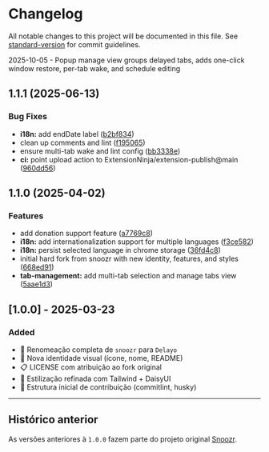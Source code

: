 # Changelog

All notable changes to this project will be documented in this file. See [standard-version](https://github.com/conventional-changelog/standard-version) for commit guidelines.

2025-10-05 - Popup manage view groups delayed tabs, adds one-click window restore, per-tab wake, and schedule editing

## 1.1.1 (2025-06-13)

### Bug Fixes

* **i18n:** add endDate label ([b2bf834](https://github.com/VountX/Delayo/commit/b2bf834654a89e545766a508f7b443202dd55c7b))
* clean up comments and lint ([f195065](https://github.com/VountX/Delayo/commit/f1950653dd0865de788842416df66e0c6f8abf49))
* ensure multi-tab wake and lint config ([bb3338e](https://github.com/VountX/Delayo/commit/bb3338e8114035949616542023d5608101b0df55))
* **ci:** point upload action to ExtensionNinja/extension-publish@main ([960dd56](https://github.com/VountX/Delayo/commit/960dd56c5c307677571e5df3bec339fe6844e8d7))

## 1.1.0 (2025-04-02)


### Features

* add donation support feature ([a7769c8](https://github.com/VountX/Delayo/commit/a7769c8c6da4642e188bd26df1d1d5691ccc2776))
* **i18n:** add internationalization support for multiple languages ([f3ce582](https://github.com/VountX/Delayo/commit/f3ce582eb9dedd72d1eed8f8d74b11b94184f53e))
* **i18n:** persist selected language in chrome storage ([36fd4c8](https://github.com/VountX/Delayo/commit/36fd4c84f6ea41a18487ada1119db2febd475a3b))
* initial hard fork from snoozr with new identity, features, and styles ([668ed91](https://github.com/VountX/Delayo/commit/668ed91dd14b1ac18f525095b4eae73bca49947a))
* **tab-management:** add multi-tab selection and manage tabs view ([5aae1d3](https://github.com/VountX/Delayo/commit/5aae1d3dec07dc70ccd7d33fe112a3e7e1af5c67))

## [1.0.0] - 2025-03-23

### Added

- 🔄 Renomeação completa de `snoozr` para `Delayo`
- 🧠 Nova identidade visual (ícone, nome, README)
- 📋 LICENSE com atribuição ao fork original
- 🎨 Estilização refinada com Tailwind + DaisyUI
- 🧾 Estrutura inicial de contribuição (commitlint, husky)

---

## Histórico anterior

As versões anteriores à `1.0.0` fazem parte do projeto original [Snoozr](https://github.com/hardchor/snoozr).

